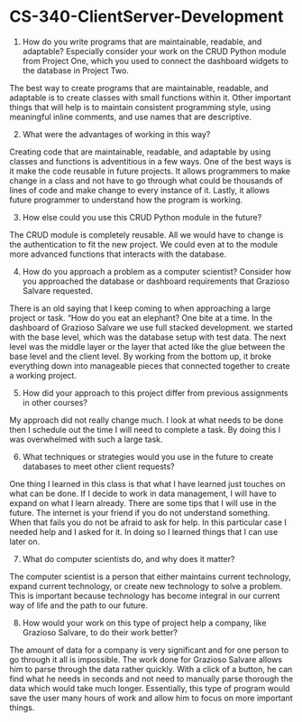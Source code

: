 # CS-340-ClientServer-Development

1.	How do you write programs that are maintainable, readable, and adaptable? Especially consider your work on the CRUD Python module from Project One, which you used to connect the dashboard widgets to the database in Project Two.

The best way to create programs that are maintainable, readable, and adaptable is to create classes with small functions within it. Other important things that will help is to maintain consistent programming style, using meaningful inline comments, and use names that are descriptive.

2.	What were the advantages of working in this way?

Creating code that are maintainable, readable, and adaptable by using classes and functions is adventitious in a few ways. One of the best ways is it make the code reusable in future projects. It allows programmers to make change in a class and not have to go through what could be thousands of lines of code and make change to every instance of it. Lastly, it allows future programmer to understand how the program is working.

3.	How else could you use this CRUD Python module in the future?

The CRUD module is completely reusable. All we would have to change is the authentication to fit the new project. We could even at to the module more advanced functions that interacts with the database.

4.	How do you approach a problem as a computer scientist? Consider how you approached the database or dashboard requirements that Grazioso Salvare requested.

There is an old saying that I keep coming to when approaching a large project or task. “How do you eat an elephant? One bite at a time. In the dashboard of Grazioso Salvare we use full stacked development. we started with the base level, which was the database setup with test data. The next level was the middle layer or the layer that acted like the glue between the base level and the client level. By working from the bottom up, it broke everything down into manageable pieces that connected together to create a working project.    

5.	How did your approach to this project differ from previous assignments in other courses?

My approach did not really change much. I look at what needs to be done then I schedule out the time I will need to complete a task. By doing this I was overwhelmed with such a large task. 

6.	What techniques or strategies would you use in the future to create databases to meet other client requests?

One thing I learned in this class is that what I have learned just touches on what can be done. If I decide to work in data management, I will have to expand on what I learn already. There are some tips that I will use in the future. The internet is your friend if you do not understand something. When that fails you do not be afraid to ask for help. In this particular case I needed help and I asked for it. In doing so I learned things that I can use later on.

7.	What do computer scientists do, and why does it matter?

The computer scientist is a person that either maintains current technology, expand current technology, or create new technology to solve a problem.  This is important because technology has become integral in our current way of life and the path to our future.

8.	How would your work on this type of project help a company, like Grazioso Salvare, to do their work better?

The amount of data for a company is very significant and for one person to go through it all is impossible. The work done for Grazioso Salvare allows him to parse through the data rather quickly. With a click of a button, he can find what he needs in seconds and not need to manually parse thorough the data which would take much longer. Essentially, this type of program would save the user many hours of work and allow him to focus on more important things. 
